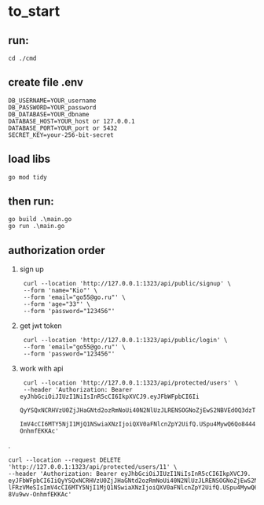 # to_start


## run:
    cd ./cmd
## create file .env
    DB_USERNAME=YOUR_username
    DB_PASSWORD=YOUR_password
    DB_DATABASE=YOUR_dbname
    DATABASE_HOST=YOUR_host or 127.0.0.1
    DATABASE_PORT=YOUR_port or 5432
    SECRET_KEY=your-256-bit-secret
## load libs
    go mod tidy

## then run:
    go build .\main.go
    go run .\main.go 

## authorization order
1. sign up


        curl --location 'http://127.0.0.1:1323/api/public/signup' \
        --form 'name="Kio"' \
        --form 'email="go55@go.ru"' \
        --form 'age="33"' \
        --form 'password="123456"'
2. get jwt token


        curl --location 'http://127.0.0.1:1323/api/public/login' \
        --form 'email="go55@go.ru"' \
        --form 'password="123456"'

3. work with api

    
        curl --location 'http://127.0.0.1:1323/api/protected/users' \
        --header 'Authorization: Bearer eyJhbGciOiJIUzI1NiIsInR5cCI6IkpXVCJ9.eyJFbWFpbCI6Ii
        QyYSQxNCRHVzU0ZjJHaGNtd2ozRmNoUi40N2NlUzJLRENSOGNoZjEwS2NBVEdOQ3dzTmdCRWlFRzVMeSIs
        ImV4cCI6MTY5NjI1MjQ1NSwiaXNzIjoiQXV0aFNlcnZpY2UifQ.USpu4MywQ6Qo8444h2STXoUuIK8Vu9wv-OnhmfEKKAc'


.

    curl --location --request DELETE 'http://127.0.0.1:1323/api/protected/users/11' \
    --header 'Authorization: Bearer eyJhbGciOiJIUzI1NiIsInR5cCI6IkpXVCJ9.
    eyJFbWFpbCI6IiQyYSQxNCRHVzU0ZjJHaGNtd2ozRmNoUi40N2NlUzJLRENSOGNoZjEwS2NBVEdOQ3dzTmdCRW
    lFRzVMeSIsImV4cCI6MTY5NjI1MjQ1NSwiaXNzIjoiQXV0aFNlcnZpY2UifQ.USpu4MywQ6Qo8444h2STXoUuIK
    8Vu9wv-OnhmfEKKAc'